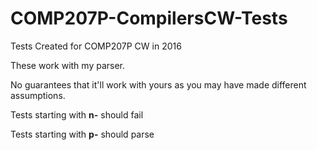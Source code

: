 # COMP207P-CompilersCW-Tests
Tests Created for COMP207P CW in 2016


These work with my parser. 

No guarantees that it'll work with yours as you may have made different assumptions.

Tests starting with <b>n-</b> should fail

Tests starting with <b>p-</b> should parse
